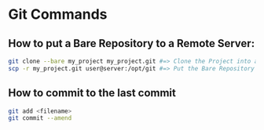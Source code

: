 # Git Commands

## How to put a Bare Repository to a Remote Server:
```sh
git clone --bare my_project my_project.git #=> Clone the Project into a Bare Repository
scp -r my_project.git user@server:/opt/git #=> Put the Bare Repository to a Server
```
## How to commit to the last commit
```sh
git add <filename>
git commit --amend
```
